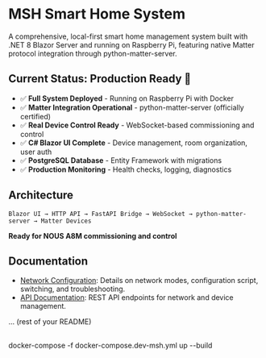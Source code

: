 # MSH Smart Home System

A comprehensive, local-first smart home management system built with .NET 8 Blazor Server and running on Raspberry Pi, featuring native Matter protocol integration through python-matter-server.

## Current Status: Production Ready 🚀

- ✅ **Full System Deployed** - Running on Raspberry Pi with Docker
- ✅ **Matter Integration Operational** - python-matter-server (officially certified)
- ✅ **Real Device Control Ready** - WebSocket-based commissioning and control
- ✅ **C# Blazor UI Complete** - Device management, room organization, user auth
- ✅ **PostgreSQL Database** - Entity Framework with migrations
- ✅ **Production Monitoring** - Health checks, logging, diagnostics

## Architecture

```
Blazor UI → HTTP API → FastAPI Bridge → WebSocket → python-matter-server → Matter Devices
```

**Ready for NOUS A8M commissioning and control**

## Documentation

- [Network Configuration](network-config.md): Details on network modes, configuration script, switching, and troubleshooting.
- [API Documentation](api.md): REST API endpoints for network and device management.

... (rest of your README) 

##
docker-compose -f docker-compose.dev-msh.yml up --build